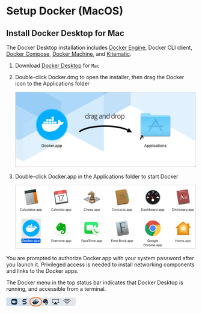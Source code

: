 # Setup Docker (MacOS)
## Install Docker Desktop for Mac
The Docker Desktop installation includes [Docker Engine](https://docs.docker.com/engine/userguide/), Docker CLI client, [Docker Compose](https://docs.docker.com/compose/), [Docker Machine](https://docs.docker.com/compose/), and [Kitematic](https://docs.docker.com/kitematic/userguide/).

1. Download [Docker Desktop](https://download.docker.com/mac/stable/Docker.dmg) for `Mac`
2. Double-click Docker.dmg to open the installer, then drag the Docker icon to the Applications folder

    ![Docker Desktop Installer](../../img/docker/docker-app-drag.png "Docker Desktop Installer")
    
3. Double-click Docker.app in the Applications folder to start Docker

    ![Start Docker Desktop](../../img/docker/docker-app-in-apps.png "Start Desktop Installer")

You are prompted to authorize Docker.app with your system password after you launch it. Privileged access is needed to install networking components and links to the Docker apps.

The Docker menu in the top status bar indicates that Docker Desktop is running, and accessible from a terminal.

![Start Docker Desktop](../../img/docker/whale-in-menu-bar.png "Start Desktop Installer")